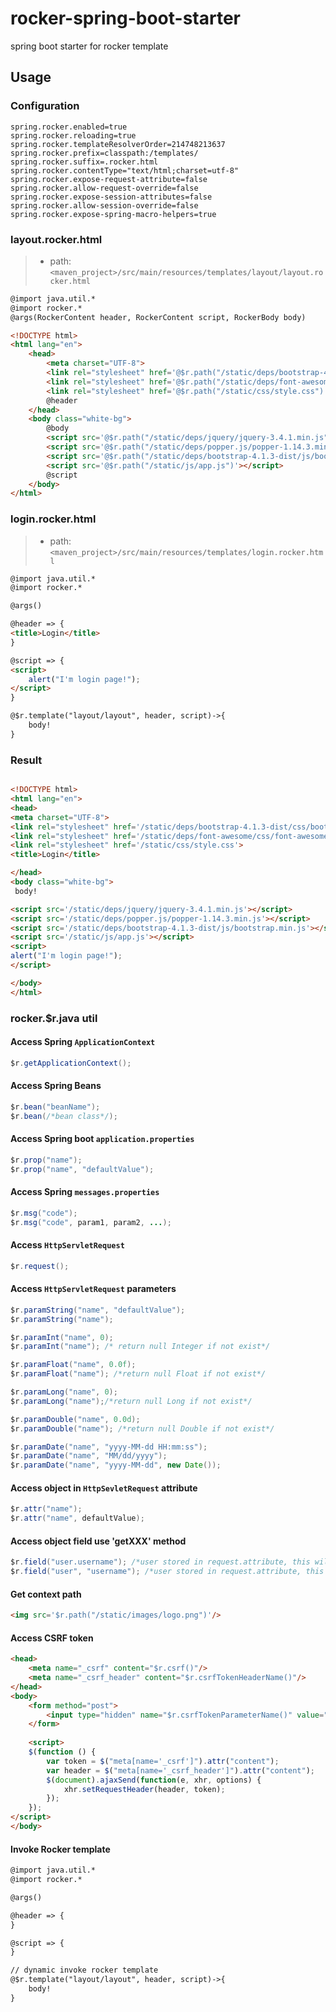 # rocker-spring-boot-starter
spring boot starter for rocker template

## Usage

### Configuration
```properties
spring.rocker.enabled=true
spring.rocker.reloading=true
spring.rocker.templateResolverOrder=214748213637
spring.rocker.prefix=classpath:/templates/
spring.rocker.suffix=.rocker.html
spring.rocker.contentType="text/html;charset=utf-8"
spring.rocker.expose-request-attribute=false
spring.rocker.allow-request-override=false
spring.rocker.expose-session-attributes=false
spring.rocker.allow-session-override=false
spring.rocker.expose-spring-macro-helpers=true
```

### layout.rocker.html
> - path: `<maven_project>/src/main/resources/templates/layout/layout.rocker.html`

```html
@import java.util.*
@import rocker.*
@args(RockerContent header, RockerContent script, RockerBody body)

<!DOCTYPE html>
<html lang="en">
    <head>
        <meta charset="UTF-8">
        <link rel="stylesheet" href='@$r.path("/static/deps/bootstrap-4.1.3-dist/css/bootstrap.min.css")'/>
        <link rel="stylesheet" href='@$r.path("/static/deps/font-awesome/css/font-awesome.css")'>
        <link rel="stylesheet" href='@$r.path("/static/css/style.css")'>
        @header
    </head>
    <body class="white-bg">
        @body
        <script src='@$r.path("/static/deps/jquery/jquery-3.4.1.min.js")'></script>
        <script src='@$r.path("/static/deps/popper.js/popper-1.14.3.min.js")'></script>
        <script src='@$r.path("/static/deps/bootstrap-4.1.3-dist/js/bootstrap.min.js")'></script>
        <script src='@$r.path("/static/js/app.js")'></script>
        @script
    </body>
</html>
```

### login.rocker.html
> - path: `<maven_project>/src/main/resources/templates/login.rocker.html`

``` html
@import java.util.*
@import rocker.*

@args()

@header => {
<title>Login</title>
}

@script => {
<script>
    alert("I'm login page!");
</script>
}

@$r.template("layout/layout", header, script)->{
    body!
}
```

### Result
```html

<!DOCTYPE html>
<html lang="en">
<head>
<meta charset="UTF-8">
<link rel="stylesheet" href='/static/deps/bootstrap-4.1.3-dist/css/bootstrap.min.css'/>
<link rel="stylesheet" href='/static/deps/font-awesome/css/font-awesome.css'>
<link rel="stylesheet" href='/static/css/style.css'>
<title>Login</title>

</head>
<body class="white-bg">
 body!

<script src='/static/deps/jquery/jquery-3.4.1.min.js'></script>
<script src='/static/deps/popper.js/popper-1.14.3.min.js'></script>
<script src='/static/deps/bootstrap-4.1.3-dist/js/bootstrap.min.js'></script>
<script src='/static/js/app.js'></script>
<script>
alert("I'm login page!");
</script>

</body>
</html>
```

### rocker.$r.java util
#### Access Spring `ApplicationContext`
```java
$r.getApplicationContext();
```

#### Access Spring Beans
```java
$r.bean("beanName");
$r.bean(/*bean class*/);
```

#### Access Spring boot `application.properties`
```java
$r.prop("name");
$r.prop("name", "defaultValue");
```

#### Access Spring `messages.properties`
```java
$r.msg("code");
$r.msg("code", param1, param2, ...);
```

#### Access `HttpServletRequest`
```java
$r.request();
```

#### Access `HttpServletRequest` parameters
```java
$r.paramString("name", "defaultValue");
$r.paramString("name");

$r.paramInt("name", 0);
$r.paramInt("name"); /* return null Integer if not exist*/

$r.paramFloat("name", 0.0f);
$r.paramFloat("name"); /*return null Float if not exist*/

$r.paramLong("name", 0);
$r.paramLong("name");/*return null Long if not exist*/

$r.paramDouble("name", 0.0d);
$r.paramDouble("name"); /*return null Double if not exist*/

$r.paramDate("name", "yyyy-MM-dd HH:mm:ss");
$r.paramDate("name", "MM/dd/yyyy");
$r.paramDate("name", "yyyy-MM-dd", new Date());
```

#### Access object in `HttpSevletRequest` attribute
````java
$r.attr("name");
$r.attr("name", defaultValue);
````

#### Access object field use 'getXXX' method
````java
$r.field("user.username"); /*user stored in request.attribute, this will invoke user.getUsername()*/
$r.field("user", "username"); /*user stored in request.attribute, this will invoke user.getUsername()*/
````


#### Get context path
```html
<img src='$r.path("/static/images/logo.png")'/>
```

#### Access CSRF token
```html
<head>
    <meta name="_csrf" content="$r.csrf()"/>
    <meta name="_csrf_header" content="$r.csrfTokenHeaderName()"/>
</head>
<body>
    <form method="post">
        <input type="hidden" name="$r.csrfTokenParameterName()" value="$r.csrf()">
    </form>
    
    <script>
    $(function () {
        var token = $("meta[name='_csrf']").attr("content");
        var header = $("meta[name='_csrf_header']").attr("content");
        $(document).ajaxSend(function(e, xhr, options) {
            xhr.setRequestHeader(header, token);
        });
    });
</script>
</body>
```

#### Invoke Rocker template
```html
@import java.util.*
@import rocker.*

@args()

@header => {
}

@script => {
}

// dynamic invoke rocker template
@$r.template("layout/layout", header, script)->{
    body!
}
```